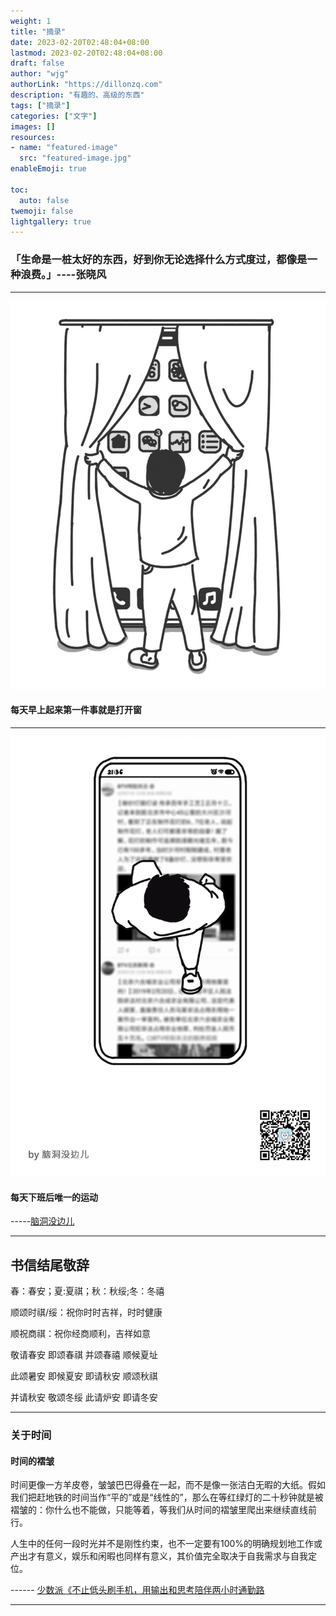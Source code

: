```yaml
---
weight: 1
title: "摘录"
date: 2023-02-20T02:48:04+08:00
lastmod: 2023-02-20T02:48:04+08:00
draft: false
author: "wjg"
authorLink: "https://dillonzq.com"
description: "有趣的、高级的东西"
tags: ["摘录"]
categories: ["文字"]
images: []
resources:
- name: "featured-image"
  src: "featured-image.jpg"
enableEmoji: true

toc:
  auto: false
twemoji: false
lightgallery: true
---
```


### 「生命是一桩太好的东西，好到你无论选择什么方式度过，都像是一种浪费。」----张晓风

---

![windows](open-window.png)
#### 每天早上起来第一件事就是打开窗

---

![runpyq](runonphone.gif)
#### 每天下班后唯一的运动    
-----[脑洞没边儿](https://juuun.io/)

---

## 书信结尾敬辞

春：春安；夏:夏祺；秋：秋绥;冬：冬禧

顺颂时祺/绥：祝你时时吉祥，时时健康

顺祝商祺：祝你经商顺利，吉祥如意

敬请春安 即颂春祺 并颂春禧 顺候夏址

此颂暑安 即候夏安 即请秋安 顺颂秋祺

并请秋安 敬颂冬绥 此请炉安 即请冬安



---

### 关于时间

#### 时间的褶皱

时间更像一方羊皮卷，皱皱巴巴得叠在一起，而不是像一张洁白无暇的大纸。假如我们把赶地铁的时间当作“平的”或是“线性的”，那么在等红绿灯的二十秒钟就是被褶皱的：你什么也不能做，只能等着，等我们从时间的褶皱里爬出来继续直线前行。

人生中的任何一段时光并不是刚性约束，也不一定要有100%的明确规划地工作或产出才有意义，娱乐和闲暇也同样有意义，其价值完全取决于自我需求与自我定位。

------ [少数派《不止低头刷手机，用输出和思考陪伴两小时通勤路](https://sspai.com/post/79000)

---



